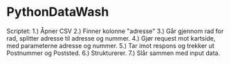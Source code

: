 # PythonDataWash
Scriptet:
1.) Åpner CSV
2.) Finner kolonne "adresse"
3.) Går gjennom rad for rad, splitter adresse til adresse og nummer.
4.) Gjør request mot kartside, med parameterne adresse og nummer.
5.) Tar imot respons og trekker ut Postnummer og Poststed.
6.) Strukturerer.
7.) Slår sammen med input data.
